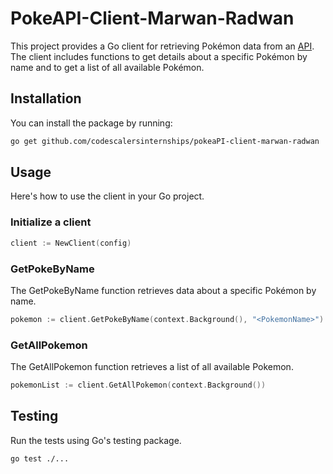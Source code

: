 # PokeAPI-Client-Marwan-Radwan

This project provides a Go client for retrieving Pokémon data from an [API](https://pokeapi.co/). The client includes functions to get details about a specific Pokémon by name and to get a list of all available Pokémon.

## Installation

You can install the package by running:

```bash
go get github.com/codescalersinternships/pokeaPI-client-marwan-radwan
```

## Usage

Here's how to use the client in your Go project.

### Initialize a client

```go
client := NewClient(config)
```

### GetPokeByName

The GetPokeByName function retrieves data about a specific Pokémon by name.

```go
pokemon := client.GetPokeByName(context.Background(), "<PokemonName>")
```

### GetAllPokemon

The GetAllPokemon function retrieves a list of all available Pokemon.

```go
pokemonList := client.GetAllPokemon(context.Background())
```

## Testing

Run the tests using Go's testing package.

```
go test ./...
```
